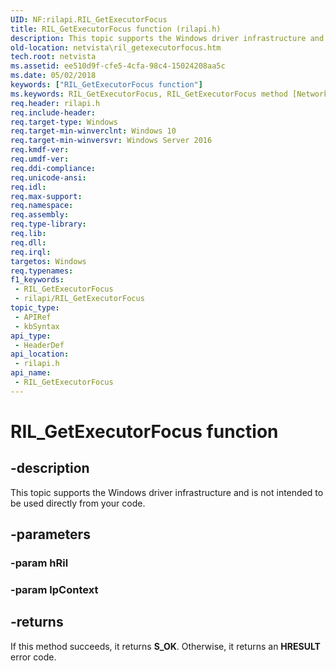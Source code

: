 ```yaml
---
UID: NF:rilapi.RIL_GetExecutorFocus
title: RIL_GetExecutorFocus function (rilapi.h)
description: This topic supports the Windows driver infrastructure and is not intended to be used directly from your code.
old-location: netvista\ril_getexecutorfocus.htm
tech.root: netvista
ms.assetid: ee510d9f-cfe5-4cfa-98c4-15024208aa5c
ms.date: 05/02/2018
keywords: ["RIL_GetExecutorFocus function"]
ms.keywords: RIL_GetExecutorFocus, RIL_GetExecutorFocus method [Network Drivers Starting with Windows Vista], netvista.ril_getexecutorfocus, rilapi/RIL_GetExecutorFocus
req.header: rilapi.h
req.include-header: 
req.target-type: Windows
req.target-min-winverclnt: Windows 10
req.target-min-winversvr: Windows Server 2016
req.kmdf-ver: 
req.umdf-ver: 
req.ddi-compliance: 
req.unicode-ansi: 
req.idl: 
req.max-support: 
req.namespace: 
req.assembly: 
req.type-library: 
req.lib: 
req.dll: 
req.irql: 
targetos: Windows
req.typenames: 
f1_keywords:
 - RIL_GetExecutorFocus
 - rilapi/RIL_GetExecutorFocus
topic_type:
 - APIRef
 - kbSyntax
api_type:
 - HeaderDef
api_location:
 - rilapi.h
api_name:
 - RIL_GetExecutorFocus
---
```


# RIL_GetExecutorFocus function


## -description

This topic supports the Windows driver infrastructure and is not intended to be used directly from your code.

## -parameters

### -param hRil

### -param lpContext

## -returns

If this method succeeds, it returns **S_OK**. Otherwise, it returns an **HRESULT** error code.

